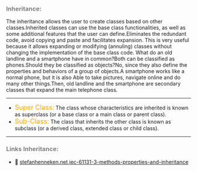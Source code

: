 ### <span style="color:grey">Inheritance:</span>

The inheritance allows the user to create classes based on other classes.Inherited classes can
use the base class functionalities, as well as some additional features that the user can
define.Eliminates the redundant code, avoid copying and paste and facilitates expansion.
This is very useful because it allows expanding or modifying (annuling) classes without changing the implementation of the base class code.
What do an old landline and a smartphone have in common?Both can be
classified as phones.Should they be classified as objects?No, since they also define the properties
and behaviors of a group of objects.A smartphone works like a normal phone, but it is also
Able to take pictures, navigate online and do many other things.Then, old landline
and the smartphone are secondary classes that expand the main telephone class.
***

- <span style="color:orange"><font size="4">Super Class:</font></span> The class whose characteristics are inherited is known as superclass (or a base class or a main class or parent class). 
- <span style="color:orange"><font size="4">Sub-Class:</font></span> The class that inherits the other class is known as subclass (or a derived class, extended class or child class).
***
### <span style="color:grey">Links Inheritance:</span>

- 🔗 [stefanhenneken.net,iec-61131-3-methods-properties-and-inheritance](https://stefanhenneken.net/2017/04/23/)